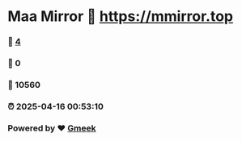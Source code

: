 # Maa Mirror :link: https://mmirror.top 
### :page_facing_up: [4](https://mmirror.top/tag.html) 
### :speech_balloon: 0 
### :hibiscus: 10560 
### :alarm_clock: 2025-04-16 00:53:10 
### Powered by :heart: [Gmeek](https://github.com/Meekdai/Gmeek)
